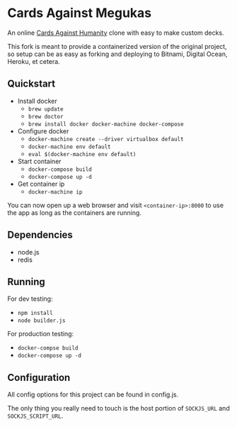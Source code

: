 # Cards Against Megukas
An online [Cards Against Humanity](http://cardsagainsthumanity.com/) clone with easy to make custom decks.

This fork is meant to provide a containerized version of the original project, so setup can be as easy as forking and deploying to Bitnami, Digital Ocean, Heroku, et cetera.

## Quickstart
 - Install docker
    - `brew update`
    - `brew doctor`
    - `brew install docker docker-machine docker-compose`
 - Configure docker
    - `docker-machine create --driver virtualbox default`
    - `docker-machine env default`
    - `eval $(docker-machine env default)`
 - Start container
    - `docker-compose build`
    - `docker-compose up -d`
 - Get container ip
    - `docker-machine ip`

You can now open up a web browser and visit `<container-ip>:8000` to use the app as long as the containers are running.

## Dependencies
 - node.js
 - redis

## Running
For dev testing:
 - `npm install`
 - `node builder.js`

For production testing:
 - `docker-compse build`
 - `docker-compose up -d`

## Configuration
All config options for this project can be found in config.js.

The only thing you really need to touch is the host portion of `SOCKJS_URL` and `SOCKJS_SCRIPT_URL`.